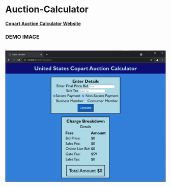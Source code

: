 # Auction-Calculator
**[Copart Auction Calculator Website](https://adev-exe.github.io/Auction-Calculator/)**
### DEMO IMAGE
.<img src="images/index_screenshot.png" width="875">
